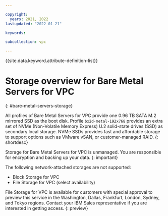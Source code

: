 ```yaml
---

copyright:
  years: 2021, 2022
lastupdated: "2022-01-21"

keywords: 

subcollection: vpc

---
```


{{site.data.keyword.attribute-definition-list}}

# Storage overview for Bare Metal Servers for VPC
{: #bare-metal-servers-storage}

All profiles of Bare Metal Servers for VPC provide one 0.96 TB SATA M.2 mirrored SSD as the boot disk. Profile `bx2d-metal-192x768` provides an extra set of NVMe (Non-Volatile Memory Express) U.2 solid-state drives (SSD) as secondary local storage. NVMe SSDs provides fast and affordable storage to support options such as VMware vSAN, or customer-managed RAID. 
{: shortdesc}

Storage for Bare Metal Servers for VPC is unmanaged. You are responsible for encryption and backing up your data.
{: important}

<!--The total size of the NVMe SSD set varies depending on the profile you select. The NVMe drives are empty by default.-->

The following network-attached storages are not supported:
* Block Storage for VPC
* File Storage for VPC (select availability)

File Storage for VPC is available for customers with special approval to preview this service in the Washington, Dallas, Frankfurt, London, Sydney, and Tokyo regions. Contact your IBM Sales representative if you are interested in getting access. 
{: preview}
  
